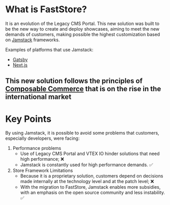 # What is FastStore?
It is an evolution of the Legacy CMS Portal. This new solution was built to be the new way to create and deploy showcases, aiming to meet the new demands of customers, making possible the highest customization based on [Jamstack](https://jamstack.org/) frameworks.

Examples of platforms that use Jamstack:
* [Gatsby](https://www.gatsbyjs.com/)
* [Next.js](https://nextjs.org/)

This new solution follows the principles of [Composable Commerce](https://vtex.com/en/blog/technology/composable-commerce-the-new-era-of-digital-transformation/) that is on the rise in the international market
---

# Key Points
By using Jamstack, it is possible to avoid some problems that customers, especially developers, were facing:
1. Performance problems
   * Use of Legacy CMS Portal and VTEX IO hinder solutions that need high performance; ❌
   * Jamstack is constantly used for high performance demands. ✅
2. Store Framework Limitations
   * Because it is a proprietary solution, customers depend on decisions made internally at the technology level and at the patch level; ❌
   * With the migration to FastStore, Jamstack enables more subsidies, with an emphasis on the open source community and less instability. ✅